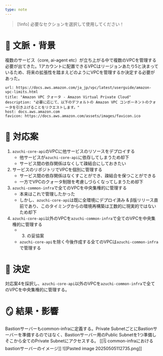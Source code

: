 ```yaml
---
type: note
---
```

> [!info] 必要なセクションを選択して使用してください！

# 📜 文脈・背景

複数のサービス（core, ai-agent etc）が立ち上がる中で複数のVPCを管理する必要が出てきた。1アカウントに配置できるVPCはリージョンあたり5と決まっているため、将来の拡張性を踏まえどのようにVPCを管理するか決定する必要があった。

```cardlink
url: https://docs.aws.amazon.com/ja_jp/vpc/latest/userguide/amazon-vpc-limits.html
title: "Amazon VPC クォータ - Amazon Virtual Private Cloud"
description: "必要に応じて、以下のデフォルトの Amazon VPC コンポーネントのクォータを引き上げることをリクエストします。"
host: docs.aws.amazon.com
favicon: https://docs.aws.amazon.com/assets/images/favicon.ico
```

# 🎨 対応案

1. `azuchi-core-api`のVPCに他サービスのリソースをデプロイする
	- 他サービスが`azuchi-core-api`に依存してしまうため却下
	- サービス間の依存関係はなくして疎結合にしておきたい
2. サービスのリポジトリでVPCを個別に管理する
	- サービス間の依存関係はなくすことができ、疎結合を保つことができる
	- 一方でVPCのクォータ制限を考慮しづらくなってしまうため却下
3. `azuchi-common-infra`で全てのVPCを中央集権的に管理する
	- 本来はこれで管理したかった
	- しかし、`azuchi-core-api`は既に全環境にデプロイ済み & β版リリース直前であり、このタイミングからの環境再構築は工数的に現実的ではないため却下
4. `azuchi-core-api`以外のVPCを`azuchi-common-infra`で全てのVPCを中央集権的に管理する
	- 3. の妥協案
	- `azuchi-core-api`を除く今後作成する全てのVPCは`azuchi-common-infra`で管理する

# 🚀 決定

対応案4を採択し、`azuchi-core-api`以外のVPCを`azuchi-common-infra`で全てのVPCを中央集権的に管理する。

# 🪞 結果・影響

Bastionサーバーもcommon-infraに定義する。Private SubnetごとにBastionサーバーを準備するのではなく、Bastionサーバー用のPublic Subnetを1つ準備しそこから全てのPrivate Subnetにアクセスする。
[[🗒️ common-infraにおけるbastionサーバーのイメージ]]
![[Pasted image 20250505112735.png]]
